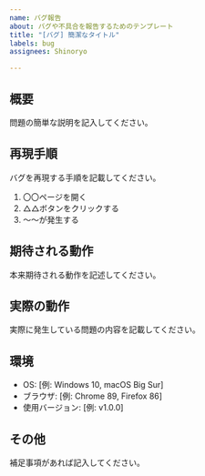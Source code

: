 ```yaml
---
name: バグ報告
about: バグや不具合を報告するためのテンプレート
title: "[バグ] 簡潔なタイトル"
labels: bug
assignees: Shinoryo

---
```


## 概要
問題の簡単な説明を記入してください。

## 再現手順
バグを再現する手順を記載してください。
1. 〇〇ページを開く
2. △△ボタンをクリックする
3. ～～が発生する

## 期待される動作
本来期待される動作を記述してください。

## 実際の動作
実際に発生している問題の内容を記載してください。

## 環境
- OS: [例: Windows 10, macOS Big Sur]
- ブラウザ: [例: Chrome 89, Firefox 86]
- 使用バージョン: [例: v1.0.0]

## その他
補足事項があれば記入してください。
